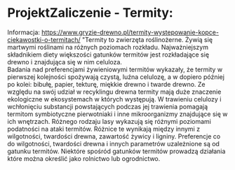 # ProjektZaliczenie - Termity:
Informacja: https://www.gryzie-drewno.pl/termity-wystepowanie-kopce-ciekawostki-o-termitach/
"Termity to zwierzęta roślinożerne. Żywią się martwymi roślinami na różnych poziomach rozkładu. 
Najważniejszym składnikiem diety większości gatunków termitów jest rozkładające się drewno i znajdująca się w nim celuloza.  
Badania nad preferencjami żywieniowymi termitów wykazały, że termity w pierwszej kolejności spożywają czystą, luźna celulozę, a w dopiero później po kolei: bibułę, papier, tekturę, miękkie drewno i twarde drewno. 
Ze względu na swój udział w recyklingu drewna termity mają duże znaczenie ekologiczne w ekosystemach w których występują. W trawieniu celulozy i wchłonięciu substancji powstających podczas jej trawienia pomagają termitom symbiotyczne pierwotniaki i inne mikroorganizmy znajdujące się w ich wnętrzach. Różnego rodzaju lasy wykazują się różnymi poziomami podatności na ataki termitów. Różnice te wynikają między innymi z wilgotności, twardości drewna, zawartość żywicy i ligniny. 
Preferencje co do wilgotności, twardości drewna i innych parametrów uzależnione są od gatunku termitów. Niektóre spośród gatunków termitów prowadzą działania które można określić jako rolnictwo lub ogrodnictwo.
